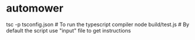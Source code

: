 # automower

tsc -p tsconfig.json # To run the typescript compiler
node build/test.js   # By default the script use "input" file to get instructions
